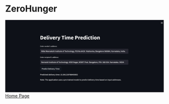 # ZeroHunger
![AI](https://github.com/abhishekk248/ZeroHunger/raw/main/AIimagetolocatedist.jpg)
[Home Page](https://github.com/abhishekk248/ZeroHunger/raw/main/Home_Page.png)

